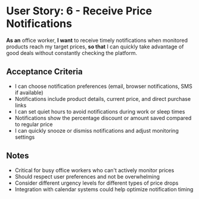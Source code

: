 # User Story: 6 - Receive Price Notifications

**As an** office worker,
**I want** to receive timely notifications when monitored products reach my target prices,
**so that** I can quickly take advantage of good deals without constantly checking the platform.

## Acceptance Criteria

* I can choose notification preferences (email, browser notifications, SMS if available)
* Notifications include product details, current price, and direct purchase links
* I can set quiet hours to avoid notifications during work or sleep times
* Notifications show the percentage discount or amount saved compared to regular price
* I can quickly snooze or dismiss notifications and adjust monitoring settings

## Notes

* Critical for busy office workers who can't actively monitor prices
* Should respect user preferences and not be overwhelming
* Consider different urgency levels for different types of price drops
* Integration with calendar systems could help optimize notification timing
